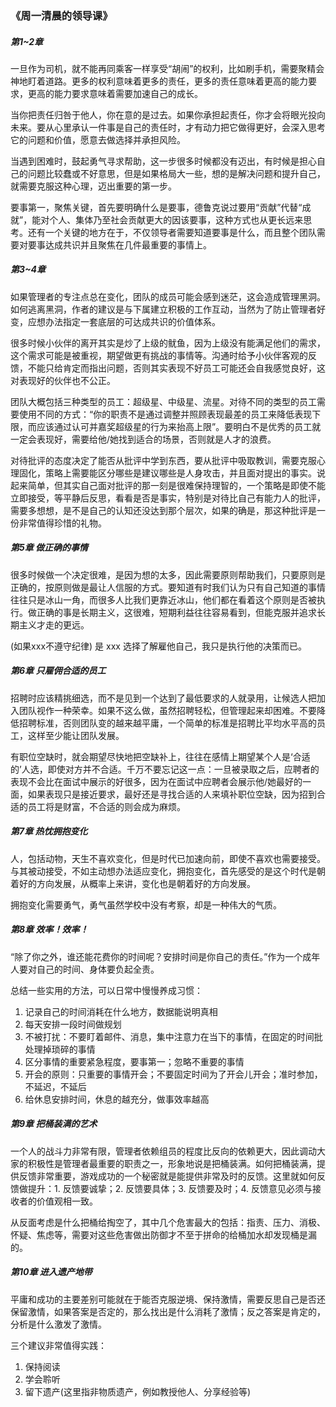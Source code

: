 ### 《周一清晨的领导课》

##### 第1~2章

一旦作为司机，就不能再同乘客一样享受“胡闹”的权利，比如刷手机，需要聚精会神地盯着道路。更多的权利意味着更多的责任，更多的责任意味着更高的能力要求，更高的能力要求意味着需要加速自己的成长。

当你把责任归咎于他人，你在意的是过去。如果你承担起责任，你才会将眼光投向未来。要从心里承认一件事是自己的责任时，才有动力把它做得更好，会深入思考它的问题和价值，愿意去做选择并承担风险。

当遇到困难时，鼓起勇气寻求帮助，这一步很多时候都没有迈出，有时候是担心自己的问题比较蠢或不好意思，但是如果格局大一些，想的是解决问题和提升自己，就需要克服这种心理，迈出重要的第一步。

要事第一，聚焦关键，首先要明确什么是要事，德鲁克说过要用“贡献”代替“成就”，能对个人、集体乃至社会贡献更大的因该要事，这种方式也从更长远来思考。还有一个关键的地方在于，不仅领导者需要知道要事是什么，而且整个团队需要对要事达成共识并且聚焦在几件最重要的事情上。

##### 第3~4章

如果管理者的专注点总在变化，团队的成员可能会感到迷茫，这会造成管理黑洞。如何逃离黑洞，作者的建议是与下属建立积极的工作互动，当然为了防止管理者好变，应想办法指定一套底层的可达成共识的价值体系。

很多时候小伙伴的离开其实是炒了上级的鱿鱼，因为上级没有能满足他们的需求，这个需求可能是被重视，期望做更有挑战的事情等。沟通时给予小伙伴客观的反馈，不能只给肯定而指出问题，否则其实表现不好员工可能还会自我感觉良好，这对表现好的伙伴也不公正。

团队大概包括三种类型的员工：超级星、中级星、流星。对待不同的类型的员工需要使用不同的方式：“你的职责不是通过调整并照顾表现最差的员工来降低表现下限，而应该通过认可并嘉奖超级星的行为来抬高上限”。要明白不是优秀的员工就一定会表现好，需要给他/她找到适合的场景，否则就是人才的浪费。

对待批评的态度决定了能否从批评中学到东西，要从批评中吸取教训，需要克服心理固化，策略上需要能区分哪些是建议哪些是人身攻击，并且面对提出的事实。说起来简单，但其实自己面对批评的那一刻是很难保持理智的，一个策略是即使不能立即接受，等平静后反思，看看是否是事实，特别是对待比自己有能力人的批评，需要多想想，是不是自己的认知还没达到那个层次，如果的确是，那这种批评是一份非常值得珍惜的礼物。

##### 第5章 做正确的事情

很多时候做一个决定很难，是因为想的太多，因此需要原则帮助我们，只要原则是正确的，按原则做是最让人信服的方式。要知道有时我们认为只有自己知道的事情往往只是冰山一角，而很多人比我们更靠近冰山，他们都在看着这个原则是否被执行。做正确的事是长期主义，这很难，短期利益往往容易看到，但能克服并追求长期主义才走的更远。

(如果xxx不遵守纪律) 是 xxx 选择了解雇他自己，我只是执行他的决策而已。

##### 第6章 只雇佣合适的员工

招聘时应该精挑细选，而不是见到一个达到了最低要求的人就录用，让候选人把加入团队视作一种荣幸。如果不这么做，虽然招聘轻松，但管理起来却困难。不要降低招聘标准，否则团队变的越来越平庸，一个简单的标准是招聘比平均水平高的员工，这样至少能让团队发展。

有职位空缺时，就会期望尽快地把空缺补上，往往在感情上期望某个人是‘合适的’人选，即使对方并不合适。千万不要忘记这一点：一旦被录取之后，应聘者的表现不会比在面试中展示的好很多，因为在面试中应聘者会展示他/她最好的一面，如果表现只是接近要求，最好还是寻找合适的人来填补职位空缺，因为招到合适的员工将是财富，不合适的则会成为麻烦。

##### 第7章 热忱拥抱变化

人，包括动物，天生不喜欢变化，但是时代已加速向前，即使不喜欢也需要接受。与其被动接受，不如主动想办法适应变化，拥抱变化，首先感受的是这个时代是朝着好的方向发展，从概率上来讲，变化也是朝着好的方向发展。

拥抱变化需要勇气，勇气虽然学校中没有考察，却是一种伟大的气质。

##### 第8章 效率！效率！

“除了你之外，谁还能花费你的时间呢？安排时间是你自己的责任。”作为一个成年人要对自己的时间、身体要负起全责。

总结一些实用的方法，可以日常中慢慢养成习惯：

1. 记录自己的时间消耗在什么地方，数据能说明真相
2. 每天安排一段时间做规划
3. 不被打扰：不要盯着邮件、消息，集中注意力在当下的事情，在固定的时间批处理掉琐碎的事情
4. 区分事情的重要紧急程度，要事第一；忽略不重要的事情
5. 开会的原则：只重要的事情开会；不要固定时间为了开会儿开会；准时参加，不延迟，不延后
6. 给休息安排时间，休息的越充分，做事效率越高

##### 第9章 把桶装满的艺术

一个人的战斗力非常有限，管理者依赖组员的程度比反向的依赖更大，因此调动大家的积极性是管理者最重要的职责之一，形象地说是把桶装满。如何把桶装满，提供反馈非常重要，游戏成功的一个秘密就是能提供非常及时的反馈。这里就如何反馈做提升：1. 反馈要诚挚；2. 反馈要具体；3. 反馈要及时；4. 反馈意见必须与接收者的价值观相一致。

从反面考虑是什么把桶给掏空了，其中几个危害最大的包括：指责、压力、消极、怀疑、焦虑等，需要对这些危害做出防御才不至于拼命的给桶加水却发现桶是漏的。

##### 第10章 进入遗产地带

平庸和成功的主要差别可能就在于能否克服逆境、保持激情，需要反思自己是否还保留激情，如果答案是否定的，那么找出是什么消耗了激情；反之答案是肯定的，分析是什么激发了激情。

三个建议非常值得实践：

1. 保持阅读
2. 学会聆听
3. 留下遗产(这里指非物质遗产，例如教授他人、分享经验等)
